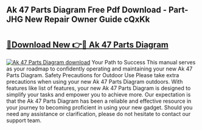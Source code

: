 ## Ak 47 Parts Diagram Free Pdf Download - Part-JHG New Repair Owner Guide cQxKk

# <h2><a href="http://dfkaul.blite.top/?on=Ak+47+Parts+Diagram">🔗Download New 👉🔴 Ak 47 Parts Diagram</a></h2>

[![Ak 47 Parts Diagram download](https://i.imgur.com/lujVjoI.png)](http://dfkaul.blite.top/?on=Ak+47+Parts+Diagram)
Your Path to Success This manual serves as your roadmap to confidently operating and maintaining your new Ak 47 Parts Diagram. Safety Precautions for Outdoor Use Please take extra precautions when using your new Ak 47 Parts Diagram outdoors. With features like list of features, your new Ak 47 Parts Diagram is designed to simplify your tasks and empower you to achieve more. Our expectation is that the Ak 47 Parts Diagram has been a reliable and effective resource in your journey to becoming proficient in using your new gadget. Should you need any assistance or clarification, please do not hesitate to contact our support team.
